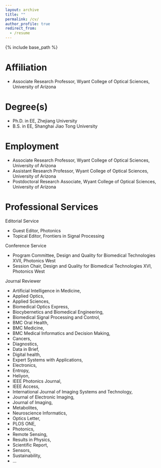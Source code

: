 ```yaml
---
layout: archive
title: ""
permalink: /cv/
author_profile: true
redirect_from:
  - /resume
---
```


{% include base_path %}

###

Affiliation
======
* Associate Research Professor, Wyant College of Optical Sciences, University of Arizona

Degree(s)
======
* Ph.D. in EE, Zhejiang University
* B.S. in EE, Shanghai Jiao Tong University

Employment
======
* Associate Research Professor, Wyant College of Optical Sciences, University of Arizona
* Assistant Research Professor, Wyant College of Optical Sciences, University of Arizona
* Postdoctoral Research Associate, Wyant College of Optical Sciences, University of Arizona

Professional Services
======

Editorial Service
* Guest Editor, Photonics
* Topical Editor, Frontiers in Signal Processing

Conference Service
* Program Committee, Design and Quality for Biomedical Technologies XVII, Photonics West
* Session Chair, Design and Quality for Biomedical Technologies XVI, Photonics West
  
Journal Reviewer
*   Artificial Intelligence in Medicine, 
*   Applied Optics,
*   Applied Sciences, 
*   Biomedical Optics Express,
*   Biocybernetics and Biomedical Engineering,
*   Biomedical Signal Processing and Control,
*   BMC Oral Health,
*   BMC Medicine,
*   BMC Medical Informatics and Decision Making, 
*   Cancers,
*   Diagnostics,
*   Data in Brief,
*   Digital health,
*   Expert Systems with Applications,
*   Electronics, 
*   Entropy,
*   Heliyon,
*   IEEE Photonics Journal,
*   IEEE Access,
*   International Journal of Imaging Systems and Technology, 
*   Journal of Electronic Imaging,
*   Journal of Imaging,
*   Metabolites,
*   Neuroscience Informatics,
*   Optics Letter,
*   PLOS ONE,
*   Photonics,
*   Remote Sensing,
*   Results in Physics, 
*   Scientific Report,
*   Sensors,
*   Sustainability, 
*   ...
